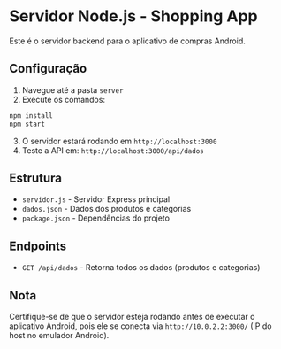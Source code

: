 # Servidor Node.js - Shopping App

Este é o servidor backend para o aplicativo de compras Android.

## Configuração

1. Navegue até a pasta `server`
2. Execute os comandos:
```bash
npm install
npm start
```

3. O servidor estará rodando em `http://localhost:3000`
4. Teste a API em: `http://localhost:3000/api/dados`

## Estrutura

- `servidor.js` - Servidor Express principal
- `dados.json` - Dados dos produtos e categorias
- `package.json` - Dependências do projeto

## Endpoints

- `GET /api/dados` - Retorna todos os dados (produtos e categorias)

## Nota

Certifique-se de que o servidor esteja rodando antes de executar o aplicativo Android, pois ele se conecta via `http://10.0.2.2:3000/` (IP do host no emulador Android).
